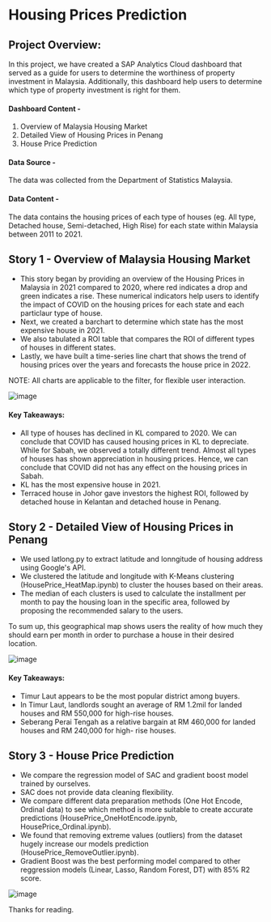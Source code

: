 # Housing Prices Prediction
## Project Overview:
In this project, we have created a SAP Analytics Cloud dashboard that served as a guide for users to determine the worthiness of property investment in Malaysia. 
Additionally, this dashboard help users to determine which type of property investment is right for them. 

#### Dashboard Content - 
1. Overview of Malaysia Housing Market
2. Detailed View of Housing Prices in Penang
3. House Price Prediction

#### Data Source - 

The data was collected from the Department of Statistics Malaysia. 

#### Data Content -

The data contains the housing prices of each type of houses (eg. All type, Detached house, Semi-detached, High Rise) for each state within Malaysia between 2011 to 2021.


## Story 1 - Overview of Malaysia Housing Market
<ul>
  <li> This story began by providing an overview of the Housing Prices in Malaysia in 2021 compared to 2020, where red indicates a drop and green indicates a rise. These numerical indicators help users to identify the impact of COVID on the housing prices for each state and each particlaur type of house. 
</li> 
  <li> Next, we created a barchart to determine which state has the most expensive house in 2021.
</li> 
  <li> We also tabulated a ROI table that compares the ROI of different types of houses in different states. 
</li>
  <li> Lastly, we have built a time-series line chart that shows the trend of housing prices over the years and forecasts the house price in 2022. 
</li>
</ul>

NOTE: All charts are applicable to the filter, for flexible user interaction.

![image](https://user-images.githubusercontent.com/55709960/157467296-162760c0-b788-43db-a742-0e748148029d.png)


#### Key Takeaways:
- All type of houses has declined in KL compared to 2020. We can conclude that COVID has caused housing prices in KL to depreciate. While for Sabah, we observed a totally different trend. Almost all types of houses has shown appreciation in housing prices. Hence, we can conclude that COVID did not has any effect on the housing prices in Sabah.
- KL has the most expensive house in 2021. 
- Terraced house in Johor gave investors the highest ROI, followed by detached house in Kelantan and detached house in Penang.



## Story 2 - Detailed View of Housing Prices in Penang
<ul>
  <li>We used latlong.py to extract latitude and lonngitude of housing address using Google's API. 
</li>
  <li>We clustered the latitude and longitude with K-Means clustering (HousePrice_HeatMap.ipynb) to cluster the houses based on their areas.
</li>
  <li>The median of each clusters is used to calculate the installment per month to pay the housing loan in the specific area, followed by proposing the recommended salary to the users. 
</li>
</ul>
To sum up, this geographical map shows users the reality of how much they should earn per month in order to purchase a house in their desired location. 




![image](https://user-images.githubusercontent.com/55709960/157468021-6f23eee2-5e0f-44b4-95a2-ebd0063e23a2.png)


#### Key Takeaways:
- Timur Laut appears to be the most popular district among buyers. 
- In Timur Laut, landlords sought an average of RM 1.2mil for landed houses and RM 550,000 for high-rise houses.
- Seberang Perai Tengah as a relative bargain at RM 460,000 for landed houses and RM 240,000 for high- rise houses.



## Story 3 - House Price Prediction
<ul>
  <li>We compare the regression model of SAC and gradient boost model trained by ourselves.
</li>
  <li>SAC does not provide data cleaning flexibility. 
</li>
  <li>We compare different data preparation methods (One Hot Encode, Ordinal data) to see which method is more suitable to create accurate predictions (HousePrice_OneHotEncode.ipynb, HousePrice_Ordinal.ipynb). 
</li>
  <li>We found that removing extreme values (outliers) from the dataset hugely increase our models prediction (HousePrice_RemoveOutlier.ipynb). 
</li>
  <li>Gradient Boost was the best performing model compared to other reggression models (Linear, Lasso, Random Forest, DT) with 85% R2 score.
</li>
</ul>

![image](https://user-images.githubusercontent.com/55709960/157468791-a8e5f4d8-24a8-402b-be47-c2709381339b.png)


Thanks for reading. 
